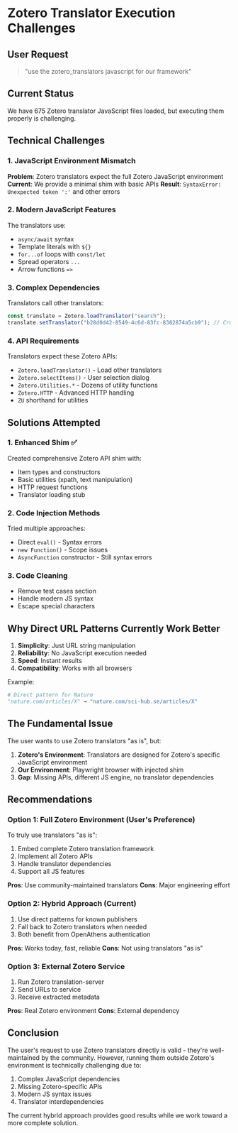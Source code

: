 # Zotero Translator Execution Challenges

## User Request
> "use the zotero_translators javascript for our framework"

## Current Status
We have 675 Zotero translator JavaScript files loaded, but executing them properly is challenging.

## Technical Challenges

### 1. JavaScript Environment Mismatch
**Problem**: Zotero translators expect the full Zotero JavaScript environment
**Current**: We provide a minimal shim with basic APIs
**Result**: `SyntaxError: Unexpected token ':'` and other errors

### 2. Modern JavaScript Features
The translators use:
- `async/await` syntax
- Template literals with `${}`
- `for...of` loops with `const/let`
- Spread operators `...`
- Arrow functions `=>`

### 3. Complex Dependencies
Translators call other translators:
```javascript
const translate = Zotero.loadTranslator("search");
translate.setTranslator("b28d0d42-8549-4c6d-83fc-8382874a5cb9"); // CrossRef
```

### 4. API Requirements
Translators expect these Zotero APIs:
- `Zotero.loadTranslator()` - Load other translators
- `Zotero.selectItems()` - User selection dialog
- `Zotero.Utilities.*` - Dozens of utility functions
- `Zotero.HTTP` - Advanced HTTP handling
- `ZU` shorthand for utilities

## Solutions Attempted

### 1. Enhanced Shim ✅
Created comprehensive Zotero API shim with:
- Item types and constructors
- Basic utilities (xpath, text manipulation)
- HTTP request functions
- Translator loading stub

### 2. Code Injection Methods
Tried multiple approaches:
- Direct `eval()` - Syntax errors
- `new Function()` - Scope issues
- `AsyncFunction` constructor - Still syntax errors

### 3. Code Cleaning
- Remove test cases section
- Handle modern JS syntax
- Escape special characters

## Why Direct URL Patterns Currently Work Better

1. **Simplicity**: Just URL string manipulation
2. **Reliability**: No JavaScript execution needed
3. **Speed**: Instant results
4. **Compatibility**: Works with all browsers

Example:
```python
# Direct pattern for Nature
"nature.com/articles/X" → "nature.com/sci-hub.se/articles/X"
```

## The Fundamental Issue

The user wants to use Zotero translators "as is", but:

1. **Zotero's Environment**: Translators are designed for Zotero's specific JavaScript environment
2. **Our Environment**: Playwright browser with injected shim
3. **Gap**: Missing APIs, different JS engine, no translator dependencies

## Recommendations

### Option 1: Full Zotero Environment (User's Preference)
To truly use translators "as is":
1. Embed complete Zotero translation framework
2. Implement all Zotero APIs
3. Handle translator dependencies
4. Support all JS features

**Pros**: Use community-maintained translators
**Cons**: Major engineering effort

### Option 2: Hybrid Approach (Current)
1. Use direct patterns for known publishers
2. Fall back to Zotero translators when needed
3. Both benefit from OpenAthens authentication

**Pros**: Works today, fast, reliable
**Cons**: Not using translators "as is"

### Option 3: External Zotero Service
1. Run Zotero translation-server
2. Send URLs to service
3. Receive extracted metadata

**Pros**: Real Zotero environment
**Cons**: External dependency

## Conclusion

The user's request to use Zotero translators directly is valid - they're well-maintained by the community. However, running them outside Zotero's environment is technically challenging due to:

1. Complex JavaScript dependencies
2. Missing Zotero-specific APIs
3. Modern JS syntax issues
4. Translator interdependencies

The current hybrid approach provides good results while we work toward a more complete solution.